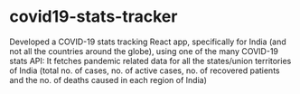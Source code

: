 # covid19-stats-tracker
Developed a COVID-19 stats tracking React app, specifically for India (and not all the countries around the globe), using one of the many COVID-19 stats API: It fetches pandemic related data for all the states/union territories of India (total no. of cases, no. of active cases, no. of recovered patients and the no. of deaths caused in each region of India)
